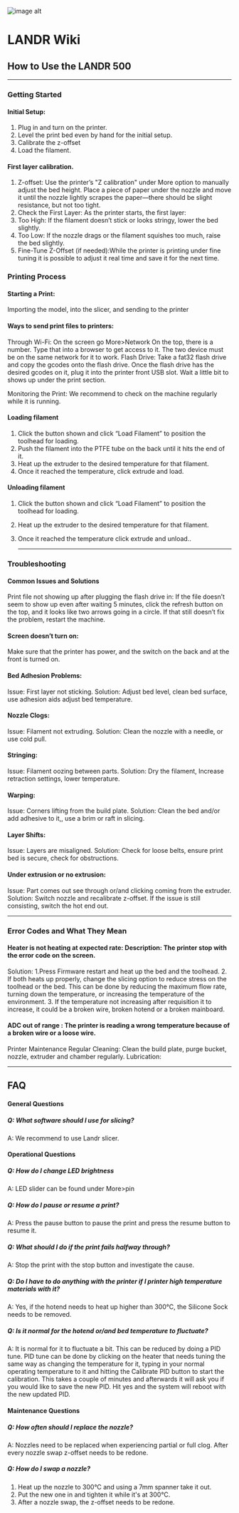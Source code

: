 ![image alt]([https://github.com/LANDR-3D/LANDR.github.io/blob/main/LANDR%20Logo_Build%20Plate.png?raw=true](https://github.com/LANDR-3D/LANDR.github.io/blob/main/LANDRWiki%20header.png?raw=true))

# LANDR Wiki

## How to Use the LANDR 500

---

### Getting Started

#### Initial Setup:
1. Plug in and turn on the printer.
2. Level the print bed even by hand for the initial setup.
3. Calibrate the z-offset
4. Load the filament.

#### First layer calibration.
1. Z-offset: Use the printer’s "Z calibration" under More option to manually adjust the bed height. Place a piece of paper under the nozzle and move it until the nozzle lightly scrapes the paper—there should be slight resistance, but not too tight.
2. Check the First Layer: As the printer starts, the first layer:
3. Too High: If the filament doesn’t stick or looks stringy, lower the bed slightly.
4. Too Low: If the nozzle drags or the filament squishes too much, raise the bed slightly.
5. Fine-Tune Z-Offset (if needed):While the printer is printing under fine tuning it is possible to adjust it real time and save it for the next time.

### Printing Process

#### Starting a Print:
Importing the model, into the slicer, and sending to the printer

#### Ways to send print files to printers:
Through Wi-Fi: On the screen go More>Network On the top, there is a number. Type that into a browser to get access to it. The two device must be on the same network for it to work.
Flash Drive: Take a fat32 flash drive and copy the gcodes onto the flash drive. Once the flash drive has the desired gcodes on it, plug it into the printer front USB slot. Wait a little bit to shows up under the print section.

Monitoring the Print:
We recommend to check on the machine regularly while it is running.

#### Loading filament
1. Click the button shown and click “Load Filament” to position the toolhead for loading.
2. Push the filament into the PTFE tube on the back until it hits the end of it.
3. Heat up the extruder to the desired temperature for that filament.
4. Once it reached the temperature, click extrude and load.

#### Unloading filament
1. Click the button shown and click “Load Filament” to position the toolhead for loading.
2. Heat up the extruder to the desired temperature for that filament.
3. Once it reached the temperature click extrude and unload..

   ---

### Troubleshooting
#### Common Issues and Solutions
Print file not showing up after plugging the flash drive in:  If the file doesn’t seem to show up even after waiting 5 minutes, click the refresh button on the top, and it looks like two arrows going in a circle. If that still doesn’t fix the problem, restart the machine.

#### Screen doesn’t turn on: 
Make sure that the printer has power, and the switch on the back and at the front is turned on.

#### Bed Adhesion Problems:
Issue: First layer not sticking.
Solution: Adjust bed level, clean bed surface, use adhesion aids adjust bed temperature.

#### Nozzle Clogs:
Issue: Filament not extruding.
Solution: Clean the nozzle with a needle, or use cold pull.

#### Stringing:
Issue: Filament oozing between parts.
Solution:  Dry the filament, Increase retraction settings, lower temperature.

#### Warping:
Issue: Corners lifting from the build plate.
Solution: Clean the bed and/or add adhesive to it,, use a brim or raft in slicing.

#### Layer Shifts:
Issue: Layers are misaligned.
Solution: Check for loose belts, ensure print bed is secure, check for obstructions.

#### Under extrusion or no extrusion:
Issue: Part comes out see through or/and clicking coming from the extruder.
Solution: Switch nozzle and recalibrate z-offset. If the issue is still consisting, switch the hot end out.

---

### Error Codes and What They Mean

#### Heater is not heating at expected rate: Description: The printer stop with the error code on the screen.
Solution: 
1.Press Firmware restart and heat up the bed and the toolhead.
2. If both heats up properly, change the slicing option to reduce stress on the toolhead or the bed. This can be done by reducing the maximum flow rate, turning down the temperature, or increasing the temperature of the environment.
3. If the temperature not increasing after requisition it to increase, it could be a broken wire,   broken hotend or a broken mainboard.

#### ADC out of range : The printer is reading a wrong temperature because of a broken wire or a loose wire.
Printer Maintenance
Regular Cleaning:
Clean the build plate, purge bucket, nozzle, extruder and chamber regularly.
Lubrication: 

---

## FAQ

#### General Questions

##### Q: What software should I use for slicing?
A: We recommend to use Landr slicer.

#### Operational Questions

##### Q: How do I change LED brightness
A: LED slider can be found under More>pin

##### Q: How do I pause or resume a print?
A: Press the pause button to pause the print and press the resume button to resume it.

##### Q: What should I do if the print fails halfway through?
A: Stop the print with the stop button and investigate the cause.

##### Q: Do I have to do anything with the printer if I printer high temperature materials with it?
A: Yes, if the hotend needs to heat up higher than 300°C, the Silicone Sock needs to be removed.

##### Q: Is it normal for the hotend or/and bed temperature to fluctuate?
A: It is normal for it to fluctuate a bit. This can be reduced by doing a PID tune.
PID tune can be done by clicking on the heater that needs tuning the same way as changing the temperature for it, typing in your normal operating temperature to it and hitting the Calibrate PID button to start the calibration. This takes a couple of minutes and afterwards it will ask you if you would like to save the new PID. Hit yes and the system will reboot with the new updated PID.

#### Maintenance Questions

##### Q: How often should I replace the nozzle?
A: Nozzles need to be replaced when experiencing partial or full clog. After every nozzle swap z-offset needs to be redone.

##### Q: How do I swap a nozzle?
1. Heat up the nozzle to 300°C and using a 7mm spanner take it out.
2. Put the new one in and tighten it while it's at 300°C.
3. After a nozzle swap, the z-offset needs to be redone.




